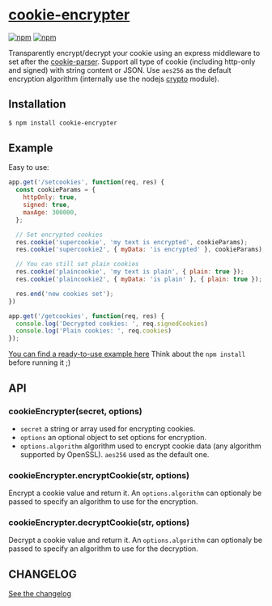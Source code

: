 # [cookie-encrypter](https://github.com/ebourmalo/cookie-encrypter)

[![npm](https://img.shields.io/npm/v/cookie-encrypter.svg)](https://www.npmjs.com/package/cookie-encrypter)
[![npm](https://img.shields.io/npm/dm/cookie-encrypter.svg)](https://www.npmjs.com/package/cookie-encrypter)

Transparently encrypt/decrypt your cookie using an express middleware to set after the  [cookie-parser](https://github.com/expressjs/cookie-parser).
Support all type of cookie (including http-only and signed) with string content or JSON.
Use `aes256` as the default encryption algorithm (internally use the nodejs [crypto](https://nodejs.org/api/crypto.html) module).

## Installation

```sh
$ npm install cookie-encrypter
```

## Example

Easy to use:
```js
app.get('/setcookies', function(req, res) {
  const cookieParams = {
    httpOnly: true,
    signed: true,
    maxAge: 300000,
  };

  // Set encrypted cookies
  res.cookie('supercookie', 'my text is encrypted', cookieParams);
  res.cookie('supercookie2', { myData: 'is encrypted' }, cookieParams);

  // You can still set plain cookies
  res.cookie('plaincookie', 'my text is plain', { plain: true });
  res.cookie('plaincookie2', { myData: 'is plain' }, { plain: true });

  res.end('new cookies set');
})

app.get('/getcookies', function(req, res) {
  console.log('Decrypted cookies: ', req.signedCookies)
  console.log('Plain cookies: ', req.cookies)
});
```

[You can find a ready-to-use example here](https://github.com/ebourmalo/cookie-encrypter/tree/master/example)
Think about the `npm install` before running it ;)

## API

### cookieEncrypter(secret, options)

- `secret` a string or array used for encrypting cookies.
- `options` an optional object to set options for encryption.
-  `options.algorithm` algorithm used to encrypt cookie data (any algorithm supported by OpenSSL). `aes256` used as the default one.

### cookieEncrypter.encryptCookie(str, options)

Encrypt a cookie value and return it. An `options.algorithm` can optionaly be passed to specify an algorithm to use for the encryption.

### cookieEncrypter.decryptCookie(str, options)

Decrypt a cookie value and return it. An `options.algorithm` can optionaly be passed to specify an algorithm to use for the decryption.


## CHANGELOG

[See the changelog](https://github.com/ebourmalo/cookie-encrypter/blob/master/CHANGELOG.md)
